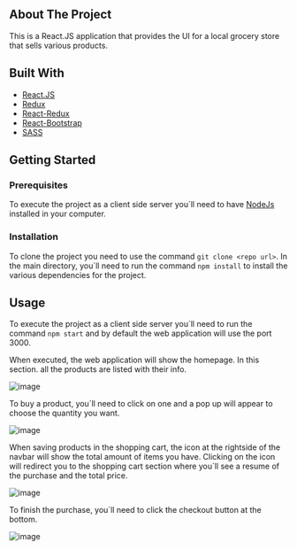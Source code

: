## About The Project
This is a React.JS application that provides the UI for a local grocery store that sells various products. 

## Built With
  * [React.JS](https://en.reactjs.org/)
  * [Redux](https://en.redux.js.org/)
  * [React-Redux](https://react-redux.js.org/)
  * [React-Bootstrap](https://react-bootstrap.github.io/)
  * [SASS](https://sass-lang.com/)

## Getting Started

### Prerequisites
To execute the project as a client side server you´ll need to have [NodeJs](https://nodejs.org/es/) installed in your computer.

### Installation
To clone the project you need to use the command
`git clone <repo url>`.
In the main directory, you´ll need to run the command `npm install` to install the various dependencies for the project.

## Usage
To execute the project as a client side server you´ll need to run the command `npm start` and by default the web application will use the port 3000.

When executed, the web application will show the homepage. In this section. all the products are listed with their info.

![image](https://user-images.githubusercontent.com/33677423/147289710-e420c741-bdcf-46da-a390-a577f924cca0.png)

To buy a product, you´ll need to click on one and a pop up will appear to choose the quantity you want. 

![image](https://user-images.githubusercontent.com/33677423/147289723-a89d110d-4a0e-43f5-9cf9-4da4e7fd3419.png)

When saving products in the shopping cart, the icon at the rightside of the navbar will show the total amount of items you have. Clicking on the icon will redirect you to the shopping cart section where you´ll see a resume of the purchase and the total price.

![image](https://user-images.githubusercontent.com/33677423/147289853-0ab622ef-12ad-41f9-be9e-4adde2f1bd8f.png)

To finish the purchase, you´ll need to click the checkout button at the bottom. 

![image](https://user-images.githubusercontent.com/33677423/147289866-ae3ebf13-d9c2-4d3e-b91b-4f30f1b507c3.png)

